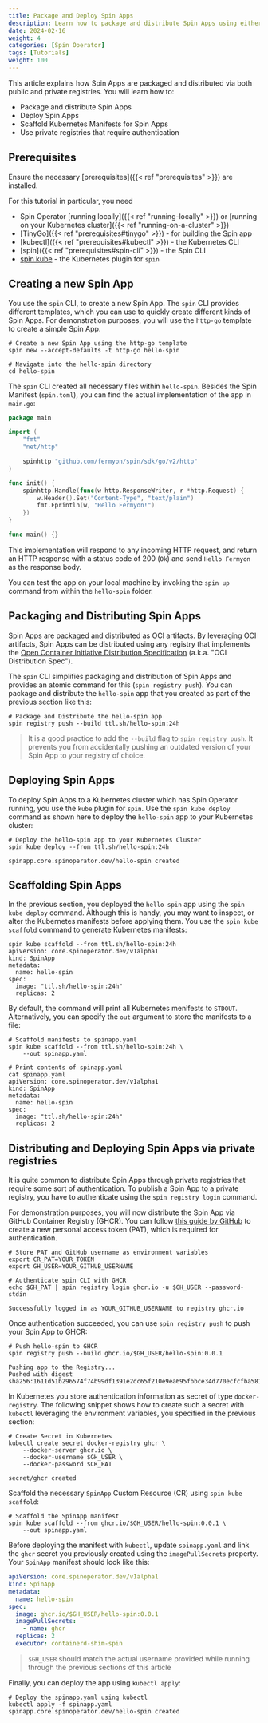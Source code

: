 ```yaml
---
title: Package and Deploy Spin Apps
description: Learn how to package and distribute Spin Apps using either public or private OCI compliant registries
date: 2024-02-16
weight: 4
categories: [Spin Operator]
tags: [Tutorials]
weight: 100
---
```


This article explains how Spin Apps are packaged and distributed via both public and private registries. You will learn how to:

- Package and distribute Spin Apps
- Deploy Spin Apps
- Scaffold Kubernetes Manifests for Spin Apps
- Use private registries that require authentication

## Prerequisites

Ensure the necessary [prerequisites]({{< ref "prerequisites" >}}) are installed.

For this tutorial in particular, you need

- Spin Operator [running locally]({{< ref "running-locally" >}}) or [running on your Kubernetes cluster]({{< ref "running-on-a-cluster" >}})
- [TinyGo]({{< ref "prerequisites#tinygo" >}}) - for building the Spin app
- [kubectl]({{< ref "prerequisites#kubectl" >}}) - the Kubernetes CLI
- [spin]({{< ref "prerequisites#spin-cli" >}}) - the Spin CLI
- [spin kube](/docs/spin-plugin-kube/installation) - the Kubernetes plugin for `spin`

## Creating a new Spin App

You use the `spin` CLI, to create a new Spin App. The `spin` CLI provides different templates, which you can use to quickly create different kinds of Spin Apps. For demonstration purposes, you will use the `http-go` template to create a simple Spin App.

```shell
# Create a new Spin App using the http-go template
spin new --accept-defaults -t http-go hello-spin

# Navigate into the hello-spin directory
cd hello-spin
```

The `spin` CLI created all necessary files within `hello-spin`. Besides the Spin Manifest (`spin.toml`), you can find the actual implementation of the app in `main.go`:

```go
package main

import (
	"fmt"
	"net/http"

	spinhttp "github.com/fermyon/spin/sdk/go/v2/http"
)

func init() {
	spinhttp.Handle(func(w http.ResponseWriter, r *http.Request) {
		w.Header().Set("Content-Type", "text/plain")
		fmt.Fprintln(w, "Hello Fermyon!")
	})
}

func main() {}
```

This implementation will respond to any incoming HTTP request, and return an HTTP response with a status code of 200 (`Ok`) and send `Hello Fermyon` as the response body.

You can test the app on your local machine by invoking the `spin up` command from within the `hello-spin` folder.

## Packaging and Distributing Spin Apps

Spin Apps are packaged and distributed as OCI artifacts. By leveraging OCI artifacts, Spin Apps can be distributed using any registry that implements the [Open Container Initiative Distribution Specification](https://github.com/opencontainers/distribution-spec) (a.k.a. "OCI Distribution Spec").

The `spin` CLI simplifies packaging and distribution of Spin Apps and provides an atomic command for this (`spin registry push`). You can package and distribute the `hello-spin` app that you created as part of the previous section like this:

```shell
# Package and Distribute the hello-spin app
spin registry push --build ttl.sh/hello-spin:24h
```

> It is a good practice to add the `--build` flag to `spin registry push`. It prevents you from accidentally pushing an outdated version of your Spin App to your registry of choice.

## Deploying Spin Apps

To deploy Spin Apps to a Kubernetes cluster which has Spin Operator running, you use the `kube` plugin for `spin`. Use the `spin kube deploy` command as shown here to deploy the `hello-spin` app to your Kubernetes cluster:

```shell
# Deploy the hello-spin app to your Kubernetes Cluster
spin kube deploy --from ttl.sh/hello-spin:24h

spinapp.core.spinoperator.dev/hello-spin created
```

## Scaffolding Spin Apps

In the previous section, you deployed the `hello-spin` app using the `spin kube deploy` command. Although this is handy, you may want to inspect, or alter the Kubernetes manifests before applying them. You use the `spin kube scaffold` command to generate Kubernetes manifests:

```shell
spin kube scaffold --from ttl.sh/hello-spin:24h
apiVersion: core.spinoperator.dev/v1alpha1
kind: SpinApp
metadata:
  name: hello-spin
spec:
  image: "ttl.sh/hello-spin:24h"
  replicas: 2
```

By default, the command will print all Kubernetes menifests to `STDOUT`. Alternatively, you can specify the `out` argument to store the manifests to a file:

```shell
# Scaffold manifests to spinapp.yaml
spin kube scaffold --from ttl.sh/hello-spin:24h \
    --out spinapp.yaml

# Print contents of spinapp.yaml
cat spinapp.yaml
apiVersion: core.spinoperator.dev/v1alpha1
kind: SpinApp
metadata:
  name: hello-spin
spec:
  image: "ttl.sh/hello-spin:24h"
  replicas: 2
```

## Distributing and Deploying Spin Apps via private registries

It is quite common to distribute Spin Apps through private registries that require some sort of authentication. To publish a Spin App to a private registry, you have to authenticate using the `spin registry login` command.

For demonstration purposes, you will now distribute the Spin App via GitHub Container Registry (GHCR). You can follow [this guide by GitHub](https://docs.github.com/en/packages/working-with-a-github-packages-registry/working-with-the-container-registry#authenticating-with-a-personal-access-token-classic) to create a new personal access token (PAT), which is required for authentication.

```shell
# Store PAT and GitHub username as environment variables
export CR_PAT=YOUR_TOKEN
export GH_USER=YOUR_GITHUB_USERNAME

# Authenticate spin CLI with GHCR
echo $GH_PAT | spin registry login ghcr.io -u $GH_USER --password-stdin

Successfully logged in as YOUR_GITHUB_USERNAME to registry ghcr.io
```

Once authentication succeeded, you can use `spin registry push` to push your Spin App to GHCR:

```shell
# Push hello-spin to GHCR
spin registry push --build ghcr.io/$GH_USER/hello-spin:0.0.1

Pushing app to the Registry...
Pushed with digest sha256:1611d51b296574f74b99df1391e2dc65f210e9ea695fbbce34d770ecfcfba581
```

In Kubernetes you store authentication information as secret of type `docker-registry`. The following snippet shows how to create such a secret with `kubectl` leveraging the environment variables, you specified in the previous section:

```shell
# Create Secret in Kubernetes
kubectl create secret docker-registry ghcr \
    --docker-server ghcr.io \
    --docker-username $GH_USER \
    --docker-password $CR_PAT

secret/ghcr created
```

Scaffold the necessary `SpinApp` Custom Resource (CR) using `spin kube scaffold`:

```shell
# Scaffold the SpinApp manifest
spin kube scaffold --from ghcr.io/$GH_USER/hello-spin:0.0.1 \
    --out spinapp.yaml
```

Before deploying the manifest with `kubectl`, update `spinapp.yaml` and link the `ghcr` secret you previously created using the `imagePullSecrets` property. Your `SpinApp` manifest should look like this:

```yaml
apiVersion: core.spinoperator.dev/v1alpha1
kind: SpinApp
metadata:
  name: hello-spin
spec:
  image: ghcr.io/$GH_USER/hello-spin:0.0.1
  imagePullSecrets:
    - name: ghcr
  replicas: 2
  executor: containerd-shim-spin
```

> `$GH_USER` should match the actual username provided while running through the previous sections of this article

Finally, you can deploy the app using `kubectl apply`:

```shell
# Deploy the spinapp.yaml using kubectl
kubectl apply -f spinapp.yaml
spinapp.core.spinoperator.dev/hello-spin created
```
```
